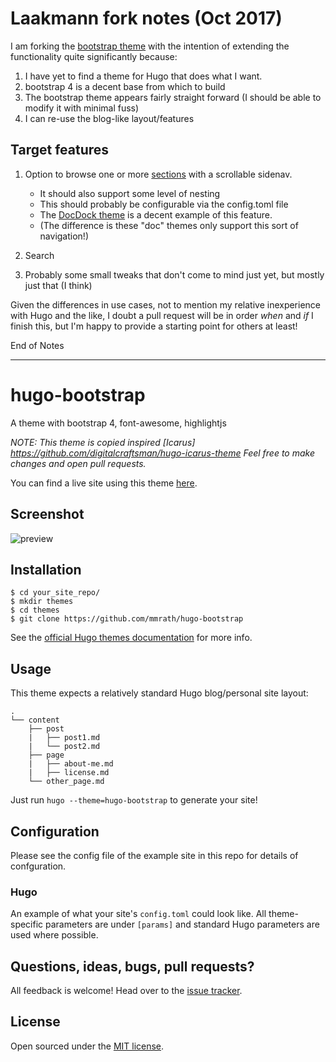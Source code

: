 # Laakmann fork notes (Oct 2017)

I am forking the [bootstrap theme](https://github.com/drlogout/hugo-bootstrap) with the intention of extending the functionality quite significantly because:

1. I have yet to find a theme for Hugo that does what I want.
2. bootstrap 4 is a decent base from which to build
3. The bootstrap theme appears fairly straight forward (I should be able to modify it with minimal fuss)
4. I can re-use the blog-like layout/features

## Target features

1. Option to browse one or more [sections](https://gohugo.io/content-management/sections/) with a scrollable sidenav.

    + It should also support some level of nesting
    + This should probably be configurable via the config.toml file
    + The [DocDock theme](https://github.com/vjeantet/hugo-theme-docdock) is a decent example of this feature.
    + (The difference is these "doc" themes only support this sort of navigation!)

2. Search

3. Probably some small tweaks that don't come to mind just yet, but mostly just that (I think)

Given the differences in use cases, not to mention my relative inexperience with Hugo and the like, I doubt a pull request will be in order *when* and *if* I finish this, but I'm happy to provide a starting point for others at least!

End of Notes
***



hugo-bootstrap
==============
A theme with bootstrap 4, font-awesome, highlightjs

*NOTE: This theme is copied inspired [Icarus] https://github.com/digitalcraftsman/hugo-icarus-theme
Feel free to make changes and open pull requests.*

You can find a live site using this theme [here](http://mmrath.com/).

## Screenshot

![preview](https://github.com/mmrath/hugo-bootstrap/blob/master/images/screenshot.png)

## Installation

```
$ cd your_site_repo/
$ mkdir themes
$ cd themes
$ git clone https://github.com/mmrath/hugo-bootstrap
```

See the [official Hugo themes documentation](http://gohugo.io/themes/installing) for more info.

## Usage

This theme expects a relatively standard Hugo blog/personal site layout:
```
.
└── content
    ├── post
    |   ├── post1.md
    |   └── post2.md
    ├── page
    |   ├── about-me.md
    |   ├── license.md
    └── other_page.md
```

Just run `hugo --theme=hugo-bootstrap` to generate your site!

## Configuration

Please see the config file of the example site in this repo for details of confguration.

### Hugo

An example of what your site's `config.toml` could look like. All theme-specific parameters are under `[params]` and standard Hugo parameters are used where possible.


## Questions, ideas, bugs, pull requests?

All feedback is welcome! Head over to the [issue tracker](https://github.com/mmrath/hugo-bootstrap/issues).

## License

Open sourced under the [MIT license](https://github.com/enten/hyde-y/blob/master/LICENSE).
